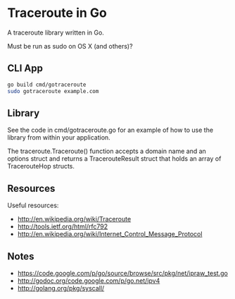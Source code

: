 # Traceroute in Go

A traceroute library written in Go.

Must be run as sudo on OS X (and others)?

## CLI App

```sh
go build cmd/gotraceroute
sudo gotraceroute example.com
```

## Library

See the code in cmd/gotraceroute.go for an example of how to use the library from within your application.

The traceroute.Traceroute() function accepts a domain name and an options struct and returns a TracerouteResult struct that holds an array of TracerouteHop structs.

## Resources

Useful resources:

* http://en.wikipedia.org/wiki/Traceroute
* http://tools.ietf.org/html/rfc792
* http://en.wikipedia.org/wiki/Internet_Control_Message_Protocol

## Notes

* https://code.google.com/p/go/source/browse/src/pkg/net/ipraw_test.go
* http://godoc.org/code.google.com/p/go.net/ipv4
* http://golang.org/pkg/syscall/
